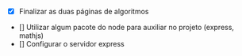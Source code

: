 - [x] Finalizar as duas páginas de algoritmos
- [] Utilizar algum pacote do node para auxiliar no projeto (express, mathjs)
- [] Configurar o servidor express